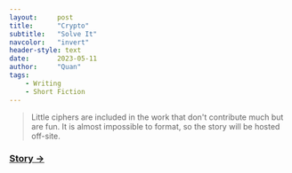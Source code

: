 ```yaml
---
layout:     post
title:      "Crypto"
subtitle:   "Solve It"
navcolor:   "invert"
header-style: text
date:       2023-05-11
author:     "Quan"
tags:
    - Writing
    - Short Fiction
---
```


> Little ciphers are included in the work that don't contribute much but are fun. It is almost impossible to format, so the story
> will be hosted off-site.

### [Story →](https://docs.google.com/document/d/e/2PACX-1vQ7Z70rRJIppZoVLHKK7md0Re4jLkj-k92ytQL079cuS7jTu1LWMekjWN2I5d69fZSVJ5vukesXVWo5/pub) <!-- Link to full story -->